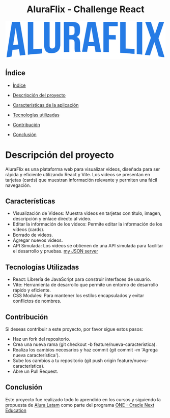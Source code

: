 <h1 align="center">AluraFlix - Challenge React</h1>

![Logo de AluraFlix](https://raw.githubusercontent.com/LuisGLIX/Alura-Flix/master/src/pages/BasePage/Logo.png)

## Índice

- [Índice](#índice)

- [Descripción del proyecto](#descripción-del-proyecto)

- [Características de la aplicación](#características)

- [Tecnologías utilizadas](#tecnologías-utilizadas)

- [Contribución](#contribución)

- [Conclusión](#conclusión)

# Descripción del proyecto

AluraFlix es una plataforma web para visualizar videos, diseñada para ser rápida y eficiente utilizando React y Vite. Los videos se presentan en tarjetas (cards) que muestran información relevante y permiten una fácil navegación.

## Características

- Visualización de Videos: Muestra videos en tarjetas con título, imagen, descripción y enlace directo al video.
- Editar la información de los videos: Permite editar la información de los vídeos (cards).
- Borrado de videos.
- Agregar nuevos videos.
- API Simulada: Los videos se obtienen de una API simulada para facilitar el desarrollo y pruebas. [my JSON server](https://my-json-server.typicode.com/)

## Tecnologías Utilizadas

- React: Librería de JavaScript para construir interfaces de usuario.
- Vite: Herramienta de desarrollo que permite un entorno de desarrollo rápido y eficiente.
- CSS Modules: Para mantener los estilos encapsulados y evitar conflictos de nombres.


## Contribución

Si deseas contribuir a este proyecto, por favor sigue estos pasos:

- Haz un fork del repositorio.
- Crea una nueva rama (git checkout -b feature/nueva-caracteristica).
- Realiza los cambios necesarios y haz commit (git commit -m 'Agrega nueva característica').
- Sube los cambios a tu repositorio (git push origin feature/nueva-caracteristica).
- Abre un Pull Request.

## Conclusión

Este proyecto fue realizado  todo lo aprendido en los cursos y siguiendo la propuesta de [Alura Latam](https://www.aluracursos.com/) como parte del programa [ONE - Oracle Next Education](https://www.oracle.com/co/education/oracle-next-education/)
